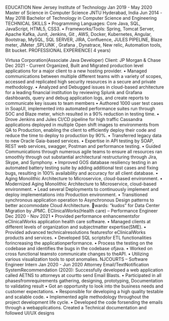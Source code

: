 EDUCATION
New Jersey Institute of Technology Jan 2019 - May 2020
Master of Science in Computer Science
JNTU Hyderabad, India Jun 2014 -May 2018
Bachelor of Technology in Computer Science and Engineering
TECHNICAL SKILLS
• Programming Languages: Core Java, SQL, JavaScript, HTML5, CSS3.
• Frameworks/Tools: Spring, Tomcat Server, Apache Kafka, Junit, Jenkins, Git , AWS, Docker, Kubernetes, Angular,
Bootstrap, MySQL, SQL SERVER, JIRA, Confluence, JULES PIPELINE, Blaze meter, JMeter ,SPLUNK , Grafana ,
Dynatrace, New relic, Automation tools, Bit bucket.
PROFESSIONAL EXPERIENCE( 4 years)
 
Virtusa Corporation(Associate Java Developer)
Client: JP Morgan & Chase Dec 2021 - Current
 Organized, Built and Migrated production level applications for a major client to a new hosting provider.
• Managed communications between multiple different teams with a variety of scopes, accessed and replicated 
high security resources in a secure and private methodology.
• Analyzed and Debugged issues in cloud-based architecture for a leading financial institution by reviewing Splunk 
and Grafana dashboards, query and debug application logs, and create reports to communicate key issues to team 
members
• Authored 1000 user test cases in SoapUI, implemented into automated performance suites run through SOC and 
Blaze meter, which resulted in a 90% reduction in testing time.
• Drove Jenkins and Jules CI/CD pipeline for high traffic Cassandra applications deployed in multiple Open shift 
images to environments from QA to Production, enabling the client to efficiently deploy their code and reduce the 
time to deploy to production by 90%.
• Transferred legacy data to new Oracle Gaia-based services.
• Expertise in API testing by SOAP, REST web services, swagger, Postman and performance testing.
• Guided Communications through numerous agile teams to ensure all resources ran smoothly through out 
substantial architectural restructuring through Jira, Skype, and Symphony.
• Improved GOS database resiliency testing in an automated battery testing suite by adding additional test cases and 
fixing bugs, resulting in 100% availability and accuracy for all client database.
• Aging Monolithic Architecture to Microservice, cloud-based environment.
• Modernized Aging Monolithic Architecture to Microservice, cloud-based environment.
• Lead several Deployments to continuously implement and deploy implementations into Production environment.
• Transitioned synchronous application operation to Asynchronous Design patterns to better accommodate Cloud 
Architecture.
 wards: “kudos” for Data Center Migration by JPMC.
 EClinicalWorks(Health care) – Performance Engineer Dec 2020 - Nov 2021
• Provided performance enhancementsfor eClinicalWorks application health care software.
• Managed clients at different levels of organization and subjectmatter expertise(SME).
• Provided advanced technicalresolutions featuresfor eClinicalWorks products and services.
• Developed SQL scriptsfor ETL functionalities forincreasing the applicationperformance.
• Process the testing on the codebase and identifies the bugs in the codebase ofjava.
• Worked on cross functional teamsto communicate changes to theAPI.
• Utilizing various visualization tools to spot anomalies.
NJCOURTS – Software Engineer Intern Jan 2020 - Jun 2020
Attorney Email/TextNotification SystemRecommendation (2020):
Successfully developed a web application called AETNS to attorneys at courtto send Email Blasts.
• Participated in all phasesfromrequirements gathering, designing, prototyping, Documentation to validating result
• Got an opportunity to look into the business needs and customer expectations.
• Responsible for developing a high quality testable and scalable code.
• Implemented agile methodology throughout the project development life cycle.
• Developed the code forsending the emails through a webapplications. Created a Technical documentation and
followed UI/UX designs
